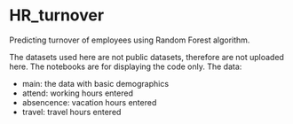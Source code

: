 # HR_turnover
Predicting turnover of employees using Random Forest algorithm. 

The datasets used here are not public datasets, therefore are not uploaded here. The notebooks are for displaying the code only. 
The data:
* main: the data with basic demographics
* attend: working hours entered
* absencence: vacation hours entered
* travel: travel hours entered

